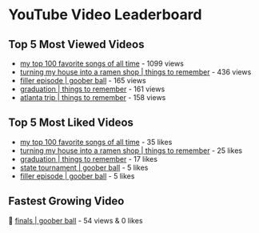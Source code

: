 # YouTube Video Leaderboard

## Top 5 Most Viewed Videos
- [my top 100 favorite songs of all time](https://youtu.be/zYnjnriU374) - 1099 views
- [turning my house into a ramen shop | things to remember](https://youtu.be/RBDZBPQs_fI) - 436 views
- [filler episode | goober ball](https://youtu.be/LVjDQdm-PFc) - 165 views
- [graduation | things to remember](https://youtu.be/l2r22Se8iw4) - 161 views
- [atlanta trip | things to remember](https://youtu.be/aROtkPs8i34) - 158 views

## Top 5 Most Liked Videos
- [my top 100 favorite songs of all time](https://youtu.be/zYnjnriU374) - 35 likes
- [turning my house into a ramen shop | things to remember](https://youtu.be/RBDZBPQs_fI) - 25 likes
- [graduation | things to remember](https://youtu.be/l2r22Se8iw4) - 17 likes
- [state tournament | goober ball](https://youtu.be/Ci5MFGdfzOE) - 5 likes
- [filler episode | goober ball](https://youtu.be/LVjDQdm-PFc) - 5 likes

## Fastest Growing Video
🔹 [finals | goober ball](https://youtu.be/srDTP8KR9QE) - 54 views & 0 likes
